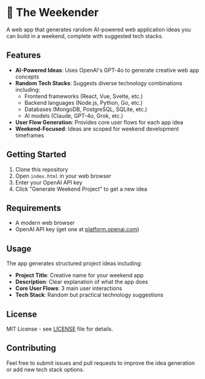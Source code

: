 # 🚀 The Weekender

A web app that generates random AI-powered web application ideas you can build in a weekend, complete with suggested tech stacks.

## Features

- **AI-Powered Ideas**: Uses OpenAI's GPT-4o to generate creative web app concepts
- **Random Tech Stacks**: Suggests diverse technology combinations including:
  - Frontend frameworks (React, Vue, Svelte, etc.)
  - Backend languages (Node.js, Python, Go, etc.)
  - Databases (MongoDB, PostgreSQL, SQLite, etc.)
  - AI models (Claude, GPT-4o, Grok, etc.)
- **User Flow Generation**: Provides core user flows for each app idea
- **Weekend-Focused**: Ideas are scoped for weekend development timeframes

## Getting Started

1. Clone this repository
2. Open `index.html` in your web browser
3. Enter your OpenAI API key
4. Click "Generate Weekend Project" to get a new idea

## Requirements

- A modern web browser
- OpenAI API key (get one at [platform.openai.com](https://platform.openai.com))

## Usage

The app generates structured project ideas including:
- **Project Title**: Creative name for your weekend app
- **Description**: Clear explanation of what the app does
- **Core User Flows**: 3 main user interactions
- **Tech Stack**: Random but practical technology suggestions

## License

MIT License - see [LICENSE](LICENSE) file for details.

## Contributing

Feel free to submit issues and pull requests to improve the idea generation or add new tech stack options.